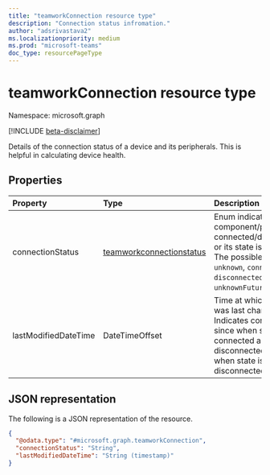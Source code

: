 ```yaml
---
title: "teamworkConnection resource type"
description: "Connection status infromation."
author: "adsrivastava2"
ms.localizationpriority: medium
ms.prod: "microsoft-teams"
doc_type: resourcePageType
---
```


# teamworkConnection resource type

Namespace: microsoft.graph

[!INCLUDE [beta-disclaimer](../../includes/beta-disclaimer.md)]

Details of the connection status of a device and its peripherals.
This is helpful in calculating device health.

## Properties
|Property|Type|Description|
|:---|:---|:---|
|connectionStatus|[teamworkconnectionstatus](teamworkconnectionstatus.md)|Enum indicating whether component/peripheral is connected/disconnected or its state is unknown. The possible values are: `unknown`, `connected`, `disconnected`, `unknownFutureValue`.|
|lastModifiedDateTime|DateTimeOffset|Time at which the state was last changed. i.e. Indicates connected since when state is connected and disconnected since when state is disconnected.|


## JSON representation
The following is a JSON representation of the resource.
<!-- {
  "blockType": "resource",
  "@odata.type": "microsoft.graph.teamworkConnection"
}
-->
``` json
{
  "@odata.type": "#microsoft.graph.teamworkConnection",
  "connectionStatus": "String",
  "lastModifiedDateTime": "String (timestamp)"
}
```

